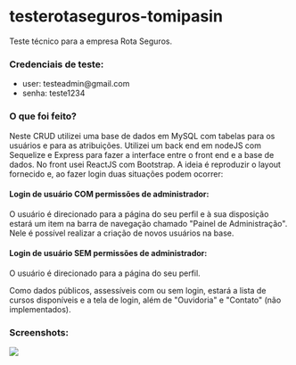# testerotaseguros-tomipasin
Teste técnico para a empresa Rota Seguros.

### Credenciais de teste:
<ul>
<li>user: testeadmin@gmail.com</li>
<li>senha: teste1234</li>
</ul>




### O que foi feito? 

Neste CRUD utilizei uma base de dados em MySQL com tabelas para os usuários e para as atribuições. 
Utilizei um back end em nodeJS com Sequelize e Express para fazer a interface entre o front end e a base de dados. 
No front usei ReactJS com Bootstrap. 
A ideia é reproduzir o layout fornecido e, ao fazer login duas situações podem ocorrer:

#### Login de usuário COM permissões de administrador:
O usuário é direcionado para a página do seu perfil e à sua disposição estará um item na barra de navegação chamado "Painel de Administração". Nele é possível realizar a criação de novos usuários na base. 

#### Login de usuário SEM permissões de administrador:
O usuário é direcionado para a página do seu perfil. 

Como dados públicos, assessíveis com ou sem login, estará a lista de cursos disponíveis e a tela de login, além de "Ouvidoria" e "Contato" (não implementados).

### Screenshots:

<img src="https://tomipasin.com/assets/img/CRUD.jpg" />





